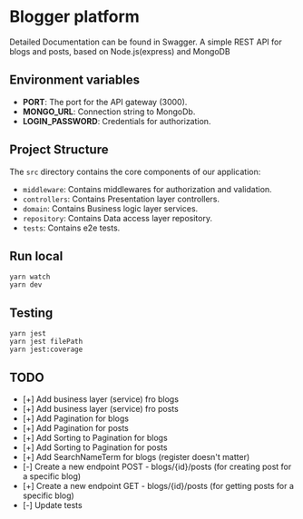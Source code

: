 # Blogger platform

Detailed Documentation can be found in Swagger. A simple REST API for blogs and posts, based on Node.js(express) and MongoDB

## Environment variables

- **PORT**: The port for the API gateway (3000).
- **MONGO_URL**: Connection string to MongoDb.
- **LOGIN_PASSWORD**: Credentials for authorization.

## Project Structure

The `src` directory contains the core components of our application:

- `middleware`: Contains middlewares for authorization and validation.
- `controllers`: Contains Presentation layer controllers.
- `domain`: Contains Business logic layer services.
- `repository`: Contains Data access layer repository.
- `tests`: Contains e2e tests.

## Run local

    yarn watch
    yarn dev

## Testing

    yarn jest
    yarn jest filePath
    yarn jest:coverage

## TODO

- [+] Add business layer (service) fro blogs
- [+] Add business layer (service) fro posts
- [+] Add Pagination for blogs
- [+] Add Pagination for posts
- [+] Add Sorting to Pagination for blogs
- [+] Add Sorting to Pagination for posts
- [+] Add SearchNameTerm for blogs (register doesn't matter)
- [-] Create a new endpoint POST - blogs/{id}/posts (for creating post for a specific blog)
- [+] Create a new endpoint GET - blogs/{id}/posts (for getting posts for a specific blog)
- [-] Update tests
